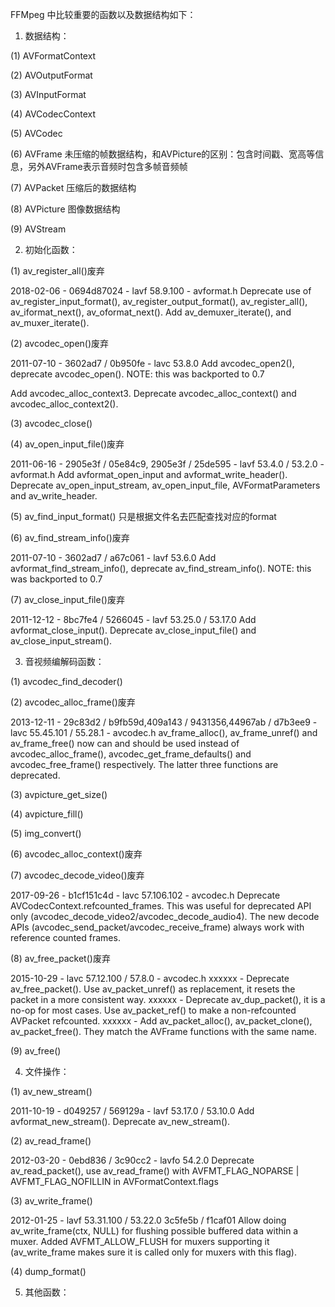 FFMpeg 中比较重要的函数以及数据结构如下：
1. 数据结构：

(1) AVFormatContext

(2) AVOutputFormat

(3) AVInputFormat

(4) AVCodecContext

(5) AVCodec

(6) AVFrame
未压缩的帧数据结构，和AVPicture的区别：包含时间戳、宽高等信息，另外AVFrame表示音频时包含多帧音频帧

(7) AVPacket
压缩后的数据结构

(8) AVPicture
图像数据结构

(9) AVStream

2. 初始化函数：

(1) av_register_all()废弃

2018-02-06 - 0694d87024 - lavf 58.9.100 - avformat.h
  Deprecate use of av_register_input_format(), av_register_output_format(),
  av_register_all(), av_iformat_next(), av_oformat_next().
  Add av_demuxer_iterate(), and av_muxer_iterate().

(2) avcodec_open()废弃

2011-07-10 - 3602ad7 / 0b950fe - lavc 53.8.0
  Add avcodec_open2(), deprecate avcodec_open().
  NOTE: this was backported to 0.7

  Add avcodec_alloc_context3. Deprecate avcodec_alloc_context() and
  avcodec_alloc_context2().
  
(3) avcodec_close()

(4) av_open_input_file()废弃

2011-06-16 - 2905e3f / 05e84c9, 2905e3f / 25de595 - lavf 53.4.0 / 53.2.0 - avformat.h
  Add avformat_open_input and avformat_write_header().
  Deprecate av_open_input_stream, av_open_input_file,
  AVFormatParameters and av_write_header.
  
(5) av_find_input_format()
只是根据文件名去匹配查找对应的format

(6) av_find_stream_info()废弃

2011-07-10 - 3602ad7 / a67c061 - lavf 53.6.0
  Add avformat_find_stream_info(), deprecate av_find_stream_info().
  NOTE: this was backported to 0.7
  
(7) av_close_input_file()废弃

2011-12-12 - 8bc7fe4 / 5266045 - lavf 53.25.0 / 53.17.0
  Add avformat_close_input().
  Deprecate av_close_input_file() and av_close_input_stream().
  
3. 音视频编解码函数：

(1) avcodec_find_decoder()

(2) avcodec_alloc_frame()废弃

2013-12-11 - 29c83d2 / b9fb59d,409a143 / 9431356,44967ab / d7b3ee9 - lavc 55.45.101 / 55.28.1 - avcodec.h
  av_frame_alloc(), av_frame_unref() and av_frame_free() now can and should be
  used instead of avcodec_alloc_frame(), avcodec_get_frame_defaults() and
  avcodec_free_frame() respectively. The latter three functions are deprecated.
  
(3) avpicture_get_size()

(4) avpicture_fill()

(5) img_convert()

(6) avcodec_alloc_context()废弃

(7) avcodec_decode_video()废弃

2017-09-26 - b1cf151c4d - lavc 57.106.102 - avcodec.h
  Deprecate AVCodecContext.refcounted_frames. This was useful for deprecated
  API only (avcodec_decode_video2/avcodec_decode_audio4). The new decode APIs
  (avcodec_send_packet/avcodec_receive_frame) always work with reference
  counted frames.
  
(8) av_free_packet()废弃

2015-10-29 - lavc 57.12.100 / 57.8.0 - avcodec.h
  xxxxxx - Deprecate av_free_packet(). Use av_packet_unref() as replacement,
           it resets the packet in a more consistent way.
  xxxxxx - Deprecate av_dup_packet(), it is a no-op for most cases.
           Use av_packet_ref() to make a non-refcounted AVPacket refcounted.
  xxxxxx - Add av_packet_alloc(), av_packet_clone(), av_packet_free().
           They match the AVFrame functions with the same name.
           
(9) av_free()

4. 文件操作：

(1) av_new_stream()

2011-10-19 - d049257 / 569129a - lavf 53.17.0 / 53.10.0
  Add avformat_new_stream(). Deprecate av_new_stream().
  
(2) av_read_frame()

2012-03-20 - 0ebd836 / 3c90cc2 - lavfo 54.2.0
  Deprecate av_read_packet(), use av_read_frame() with
  AVFMT_FLAG_NOPARSE | AVFMT_FLAG_NOFILLIN in AVFormatContext.flags
  
(3) av_write_frame()

2012-01-25 - lavf 53.31.100 / 53.22.0
  3c5fe5b / f1caf01 Allow doing av_write_frame(ctx, NULL) for flushing possible
          buffered data within a muxer. Added AVFMT_ALLOW_FLUSH for
          muxers supporting it (av_write_frame makes sure it is called
          only for muxers with this flag).
          
(4) dump_format()

5. 其他函数：
